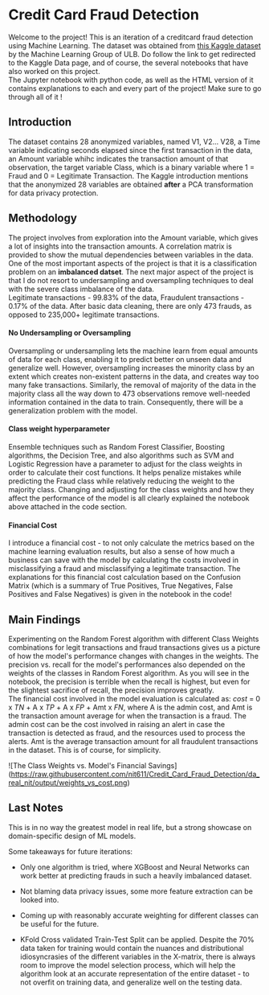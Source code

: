 # Credit Card Fraud Detection

Welcome to the project! This is an iteration of a creditcard fraud detection using Machine Learning. The dataset was obtained from <a  href='https://www.kaggle.com/datasets/mlg-ulb/creditcardfraud'> this Kaggle dataset </a> by the Machine Learning Group of ULB. Do follow the link to get redirected to the Kaggle Data page, and of course, the several notebooks that have also worked on this project. <br>
The Jupyter notebook with python code, as well as the HTML version of it contains explanations to each and every part of the project! Make sure to go through all of it ! 

## Introduction

The dataset contains 28 anonymized variables, named V1, V2... V28, a Time variable indicating seconds elapsed since the first transaction in the data, an Amount variable whihc indicates the transaction amount of that observation, the target variable Class, which is a binary variable where 1 = Fraud and 0 = Legitimate Transaction.
The Kaggle introduction mentions that the anonymized 28 variables are obtained **after** a PCA transformation for data privacy protection. <br>


## Methodology

The project involves from exploration into the Amount variable, which gives a lot of insights into the transaction amounts. A correlation matrix is provided to show the mutual dependencies between variables in the data.<br>
One of the most important aspects of the project is that it is a classification problem on an **imbalanced datset**. The next major aspect of the project is that I do not resort to undersampling and oversampling techniques to deal with the severe class imbalance of the data.<br>
Legitimate transactions - 99.83% of the data,
Fraudulent transactions - 0.17% of the data.
After basic data cleaning, there are only 473 frauds, as opposed to 235,000+ legitimate transactions. 

#### No Undersampling or Oversampling

Oversampling or undersampling lets the machine learn from equal amounts of data for each class, enabling it to predict better on unseen data and generalize well. However, oversampling increases the minority class by an extent which creates non-existent patterns in the data, and creates way too many fake transactions. Similarly, the removal of majority of the data in the majority class all the way down to 473 observations remove well-needed information contained in the data to train. Consequently, there will be a generalization problem with the model. 

#### Class weight hyperparameter

Ensemble techniques such as Random Forest Classifier, Boosting algorithms, the Decision Tree, and also algorithms such as SVM and Logistic Regression have a parameter to adjust for the class weights in order to calculate their cost functions. It helps penalize mistakes while predicting the Fraud class while relatively reducing the weight to the majority class.
Changing and adjusting for the class weights and how they affect the performance of the model is all clearly explained the notebook above attached in the code section.
#### Financial Cost
I introduce a financial cost  - to not only calculate the metrics based on the machine learning evaluation results, but also a sense of how much a business can save with the model by calculating the costs involved in misclassifying a fraud and misclassifying a legitimate transaction. The explanations for this financial cost calculation based on the Confusion Matrix (which is a summary of True Positives, True Negatives, False Positives and False Negatives) is given in the notebook in the code!

## Main Findings
Experimenting on the Random Forest algorithm with different Class Weights combinations for legit transactions and fraud transactions gives us a picture of how the model's performance changes with changes in the weights.
The precision vs. recall for the model's performances also depended on the weights of the classes in Random Forest algorithm.
As you will see in the notebook, the precision is terrible when the recall is highest, but even for the slightest sacrifice of recall, the precision improves greatly. <br>
The financial cost involved in the model evaluation is calculated as: 
_cost_ = 0 x _TN_ + A x _TP_ + A x _FP_ + Amt x _FN_,
where A is the admin cost, and Amt is the transaction amount average for when the transaction is a fraud. The admin cost can be the cost involved in raising an alert in case the transaction is detected as fraud, and the resources used to process the alerts. Amt is the average transaction amount for all fraudulent transactions in the dataset. This is of course, for simplicity. 

![The Class Weights vs. Model's Financial Savings] (https://raw.githubusercontent.com/nit611/Credit_Card_Fraud_Detection/da_real_nit/output/weights_vs_cost.png)

##  Last Notes<br>

This is in no way the greatest model in real life, but a strong showcase on domain-specific design of ML models. <br>

Some takeaways for future iterations:<br>

* Only one algorithm is tried, where XGBoost and Neural Networks can work better at predicting frauds in such a heavily imbalanced dataset.

* Not blaming data privacy issues, some more feature extraction can be looked into.

* Coming up with reasonably accurate weighting for different classes can be useful for the future.

* KFold Cross validated Train-Test Split can be applied. Despite the 70% data taken for training would contain the nuances and distributional idiosyncrasies of the different variables in the X-matrix, there is always room to improve the model selection process, which will help the algorithm look at an accurate representation of the entire dataset - to not overfit on training data, and generalize well on the testing data.<br>
